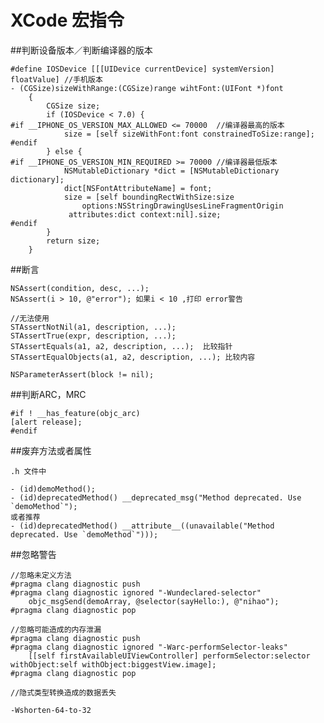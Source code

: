 # XCode 宏指令

<!-- create time: 2014-11-24 21:29:56  -->


##判断设备版本／判断编译器的版本

    #define IOSDevice [[[UIDevice currentDevice] systemVersion] floatValue] //手机版本
    - (CGSize)sizeWithRange:(CGSize)range wihtFont:(UIFont *)font
        {
            CGSize size;
            if (IOSDevice < 7.0) {
    #if __IPHONE_OS_VERSION_MAX_ALLOWED <= 70000  //编译器最高的版本
                size = [self sizeWithFont:font constrainedToSize:range];
    #endif
            } else {
    #if __IPHONE_OS_VERSION_MIN_REQUIRED >= 70000 //编译器最低版本
                NSMutableDictionary *dict = [NSMutableDictionary dictionary];
                dict[NSFontAttributeName] = font;
                size = [self boundingRectWithSize:size      
                    options:NSStringDrawingUsesLineFragmentOrigin 
                 attributes:dict context:nil].size;
    #endif
            }
            return size;
        }

##断言

    NSAssert(condition, desc, ...);
    NSAssert(i > 10, @"error"); 如果i < 10 ,打印 error警告
    
    //无法使用
    STAssertNotNil(a1, description, ...);
    STAssertTrue(expr, description, ...);
    STAssertEquals(a1, a2, description, ...);  比较指针
    STAssertEqualObjects(a1, a2, description, ...); 比较内容
    
    NSParameterAssert(block != nil); 

##判断ARC，MRC

    #if ! __has_feature(objc_arc)
	[alert release];
    #endif

##废弃方法或者属性

    .h 文件中
    
    - (id)demoMethod();
    - (id)deprecatedMethod() __deprecated_msg("Method deprecated. Use `demoMethod`");
    或者推荐
    - (id)deprecatedMethod() __attribute__((unavailable("Method deprecated. Use `demoMethod`")));

##忽略警告
    
	//忽略未定义方法
	#pragma clang diagnostic push
    #pragma clang diagnostic ignored "-Wundeclared-selector" 
        objc_msgSend(demoArray, @selector(sayHello:), @"nihao");
    #pragma clang diagnostic pop
	
	//忽略可能造成的内存泄漏
	#pragma clang diagnostic push
    #pragma clang diagnostic ignored "-Warc-performSelector-leaks"
    	[[self firstAvailableUIViewController] performSelector:selector withObject:self withObject:biggestView.image];
    #pragma clang diagnostic pop

	//隐式类型转换造成的数据丢失
	
	-Wshorten-64-to-32